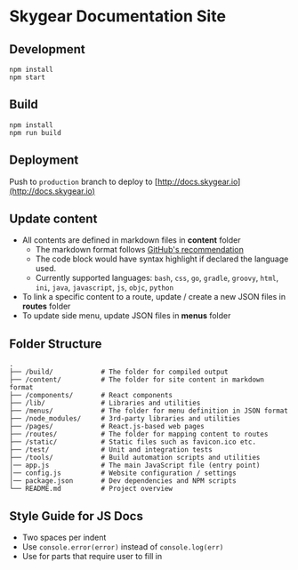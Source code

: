 # Skygear Documentation Site

## Development
```
npm install
npm start
```


## Build
```
npm install
npm run build
```


## Deployment
Push to `production` branch to deploy to [http://docs.skygear.io](http://docs.skygear.io)


## Update content
- All contents are defined in markdown files in **content** folder
  - The markdown format follows [GitHub's recommendation](https://guides.github.com/features/mastering-markdown/)
  - The code block would have syntax highlight if declared the language used.
  - Currently supported languages:
    `bash`, `css`, `go`, `gradle`, `groovy`, `html`,
    `ini`, `java`, `javascript`, `js`, `objc`, `python`
- To link a specific content to a route, update / create a new JSON files in **routes** folder
- To update side menu, update JSON files in **menus** folder


## Folder Structure
```
.
├── /build/            # The folder for compiled output
├── /content/          # The folder for site content in markdown format
├── /components/       # React components
├── /lib/              # Libraries and utilities
├── /menus/            # The folder for menu definition in JSON format
├── /node_modules/     # 3rd-party libraries and utilities
├── /pages/            # React.js-based web pages
├── /routes/           # The folder for mapping content to routes
├── /static/           # Static files such as favicon.ico etc.
├── /test/             # Unit and integration tests
├── /tools/            # Build automation scripts and utilities
│── app.js             # The main JavaScript file (entry point)
│── config.js          # Website configuration / settings
│── package.json       # Dev dependencies and NPM scripts
└── README.md          # Project overview
```

## Style Guide for JS Docs
- Two spaces per indent
- Use `console.error(error)` instead of `console.log(err)`
- Use <brackets> for parts that require user to fill in
